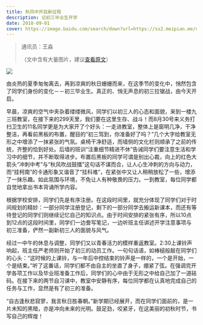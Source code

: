 ```yaml
---
title: 秋风中开启新征程
description: 记初三毕业生开学
date: 2018-09-01
cover: https://image.baidu.com/search/down?url=https://ss2.meipian.me/users/16033976/76ee56ffcb494b8e8932f07ec6004647.jpg
---
```


> 通讯员：王淼
>
> （文中含有大量图片，建议[查看原文](https://www.meipian.cn/1kb9awvo)）

![](https://image.baidu.com/search/down?url=https://ss2.meipian.me/users/16033976/76ee56ffcb494b8e8932f07ec6004647.jpg)

由炎热的夏季匆匆离去，再到凉爽的秋日姗姗而来，在这季节的变化中，悄然包含了同学们身份的变化－－初三毕业生。真正的、悄无声息的初三拉锯战，由今天开启。

早晨，凉爽的空气中夹杂着缕缕微风，同学们以初三人的心态和面貌，来到一楼九三班教室，在接下来的299天里，我们要在这里生存、战斗！而8月30号来义务打扫卫生的11名同学更是为大家开了个好头：一走进教室，整体上是窗明几净，干净整洁，再看前黑板的布置，醒目的“初三驾到，你准备好了吗？”几个大字给教室无形之中增添了一抹紧张的气氛。桌椅干净舒适，而墙侧的文化栏则顺承了之前的传统，齐整的恰到好处。后墙的班训“注重细节精进不休”告诫同学们要注意生活和学习中的细节，并不断取得进步。布置后黑板的同学可谓是别出心裁，向上的红色大箭头“冲刺中考”与“秋风吹战鼓擂”这句话不谋而合，让人心生冲刺的方向与动力，而“挂柯南”的卡通形象又谐音了“挂科难”，在紧张中又让人稍稍放松了一些，增添了一抹乐趣。如此氛围与环境，不免让人有种敬畏的压力。一到教室，每位同学都自觉地拿出书本背诵所学内容。

根据学校安排，同学们先是有序注册。在这段时间里，就充分体现了同学们对于时间规划的精妙：一部分同学注册登记，剩下的一部分同学去搬运新课本，而还有等待登记的同学们则继续记忆自己的知识点。由于时间安排的紧张有序，所以10点到12点的这段时间里，同学们一边誊写笔记，一边听班主任讲述开学注意事项与初三准备，俨然一副新初三人的面貌与风气。

经过一中午的休息与调整，同学们又以青春活力的模样重返教室。2:30上课铃声响起，班主任严老师则开始了初三的动员工作。一句句话语，如棒槌般敲在同学们的心头：“这时候的上课铃，与一年后中控结束的铃声是一样的，一个是开始，一个是结束。”听了这番话，同学们都不由自主的坐直了身子，绷紧了弦。在强调完开学各项工作以及毕业班准备工作后，同学们的心中由于无形之中给自己加了一道砝码。在接下来的两节自习课中，教室中安静有序，每位同学都在认真地完成自己的任务与工作，显然是有了初三的准备。

“自古逢秋悲寂寥，我言秋日胜春朝。”新学期已经展开，而在同学们面前的，是一片未知的黑暗，亦是冲向未来的光明。鼓足劲，咬紧牙，在这美丽的初秋时节，书写自己的辉煌！
